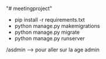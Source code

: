 "# meetingproject" 

- pip install -r requirements.txt
- python manage.py makemigrations
- python manage.py migrate
- python manage.py runserver


/asdmin --> pour aller sur la age admin